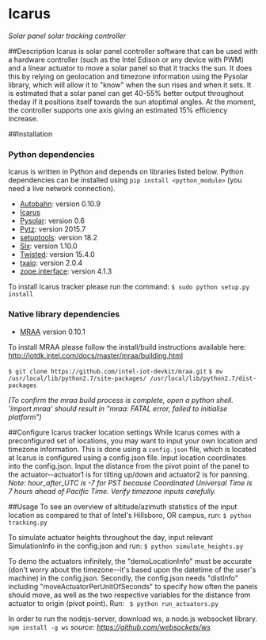 # **Icarus**
*Solar panel solar tracking controller*

##Description
Icarus is solar panel controller software that can be used with a hardware
controller (such as the Intel Edison or any device with PWM) and a linear
actuator to move a solar panel so that it tracks the sun. It does this by
relying on geolocation and timezone information using the Pysolar library,
which will allow it to "know" when the sun rises and when it sets. It is
estimated that a solar panel can get 40-55% better output throughout theday if
it positions itself towards the sun atoptimal angles. At the moment, the
controller supports one axis giving an estimated 15% efficiency increase. 

##Installation

### Python dependencies
Icarus is written in Python and depends on libraries listed below.
Python dependencies can be installed using `pip install <python_module>`
(you need a live network connection).
* [Autobahn](http://autobahn.ws/python/): version 0.10.9
* [Icarus](https://github.com/tripzero/icarus)
* [Pysolar](http://pysolar.org/): version 0.6
* [Pytz](http://pytz.sourceforge.net/): version 2015.7
* [setuptools](https://pypi.python.org/pypi/setuptools): version 18.2
* [Six](https://pypi.python.org/pypi/six): version 1.10.0
* [Twisted](https://twistedmatrix.com/): version 15.4.0
* [txaio](https://pypi.python.org/pypi/txaio): version 2.0.4
* [zope.interface](https://pypi.python.org/pypi/zope.interface): version 4.1.3


To install Icarus tracker please run the command:
 ``` $ sudo python setup.py install ```
 
### Native library dependencies
* [MRAA](http://iotdk.intel.com/docs/master/mraa/) version 0.10.1

To install MRAA please follow the install/build instructions available here:
http://iotdk.intel.com/docs/master/mraa/building.html

```$ git clone https://github.com/intel-iot-devkit/mraa.git```
```$ mv /usr/local/lib/python2.7/site-packages/ /usr/local/lib/python2.7/dist-packages```

*(To confirm the mraa build process is complete, open a python shell. 'import
mraa' should result in "mraa: FATAL error, failed to initialise platform")*

##Configure Icarus tracker location settings
While Icarus comes with a preconfigured set of locations, you may want to input
your own location and timezone information. This is done using a
```config.json``` file, which is located at Icarus is configured using a config.json file. 
Input location coordinates into the config.json. Input the distance from the
pivot point of the panel to the actuator--actuator1 is for tilting up/down and
actuator2 is for panning.
*Note: hour_after_UTC is -7 for PST because Coordinated Universal Time is 7
hours ahead of Pacific Time. Verify timezone inputs carefully.*

##Usage
To see an overview of altitude/azimuth statistics of the input location as
compared to that of Intel's Hillsboro, OR campus, run: ```$ python tracking.py```


To simulate actuator heights throughout the day, input relevant SimulationInfo in the config.json and run:
```$ python simulate_heights.py```

To demo the actuators infinitely, the "demoLocationInfo" must be accurate
(don't worry about the timezone--it's based upon the datetime of the user's
machine) in the config.json. Secondly, the config.json needs "distInfo"
including "moveActuatorPerUnitOfSeconds" to specify how often the panels should
move, as well as the two respective variables for the distance from actuator to
origin (pivot point). Run: 
``` $ python run_actuators.py```


In order to run the nodejs-server, download ws, a node.js websocket library. ```npm install -g ws```
*source: https://github.com/websockets/ws*
